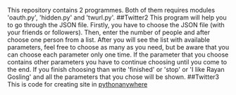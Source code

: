 This repository contains 2 programmes. Both of them requires modules 'oauth.py', 'hidden.py' and 'twurl.py'. 
##Twitter2
This program will help you to go through the JSON file. Firstly, you have to choose the JSON file (with your friends or followers). Then, enter the number of people and after choose one person from a list. After you will see the list with available parameters, feel free to choose as many as you need, but be aware that you can choose each parameter only one time. If the parameter that you choose contains other parameters you have to continue choosing until you come to the end. 
If you finish choosing than write 'finished' or 'stop' or 'I like Rayan Gosling' and all the parameters that you chose will be shown.
##Twitter3
This is code for creating site in [pythonanywhere](https://www.pythonanywhere.com/)

